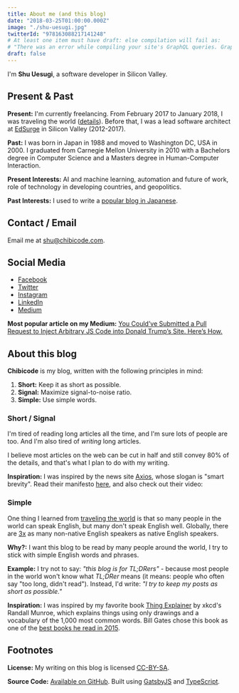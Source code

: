 ```yaml
---
title: About me (and this blog)
date: "2018-03-25T01:00:00.000Z"
image: "./shu-uesugi.jpg"
twitterId: "978163088217141248"
# At least one item must have draft: else compilation will fail as:
# "There was an error while compiling your site's GraphQL queries. GraphQLParser"
draft: false
---
```


I'm **Shu Uesugi**, a software developer in Silicon Valley.

<post-separator></post-separator>

## Present & Past

**Present:** I'm currently freelancing. From February 2017 to January 2018, I was traveling the world ([details](/posts/world-travel-2017-2018)). Before that, I was a lead software architect at [EdSurge](https://www.edsurge.com/) in Silicon Valley (2012-2017).

**Past:** I was born in Japan in 1988 and moved to Washington DC, USA in 2000. I graduated from Carnegie Mellon University in 2010 with a Bachelors degree in Computer Science and a Masters degree in Human-Computer Interaction.

**Present Interests:** AI and machine learning, automation and future of work, role of technology in developing countries, and geopolitics.

**Past Interests:** I used to write a [popular blog in Japanese](https://jp.chibicode.com).<!-- Using target="_blank" to avoid catch-links -->

## Contact / Email

Email me at [shu@chibicode.com](mailto:shu@chibicode.com).

## Social Media

* [Facebook](https://www.facebook.com/shu)
* [Twitter](https://twitter.com/chibicode)
* [Instagram](https://www.instagram.com/chibicode/)
* [LinkedIn](https://www.linkedin.com/in/chibicode)
* [Medium](http://medium.com/@chibicode)

**Most popular article on my Medium:** [You Could’ve Submitted a Pull Request to Inject Arbitrary JS Code into Donald Trump’s Site. Here’s How.](https://medium.com/@chibicode/you-can-submit-a-pull-request-to-inject-arbitrary-js-code-into-donald-trumps-site-here-s-how-782aa6a17a56)

## About this blog

**Chibicode** is my blog, written with the following principles in mind:

1.  **Short:** Keep it as short as possible.
2.  **Signal:** Maximize signal-to-noise ratio.
3.  **Simple:** Use simple words.

### Short / Signal

I'm tired of reading long articles all the time, and I'm sure lots of people are too. And I'm also tired of _writing_ long articles.

I believe most articles on the web can be cut in half and still convey 80% of the details, and that's what I plan to do with my writing.

**Inspiration:** I was inspired by the news site [Axios](https://www.axios.com/), whose slogan is "smart brevity". Read their manifesto [here](https://www.axios.com/about), and also check out their video:

<div><responsive-iframe width="560" height="315" src="https://www.youtube.com/embed/jeZ9RBMiaLs" frameborder="0" allow="autoplay; encrypted-media" allowfullscreen></responsive-iframe></div>

### Simple

One thing I learned from [traveling the world](/posts/world-travel-2017-2018) is that so many people in the world can speak English, but many don't speak English well. Globally, there are [3x](https://www.weforum.org/agenda/2015/10/which-languages-are-most-widely-spoken/) as many non-native English speakers as native English speakers.

**Why?:** I want this blog to be read by many people around the world, I try to stick with simple English words and phrases.

**Example:** I try not to say: _"this blog is for TL;DRers"_ - because most people in the world won't know what _TL;DRer_ means (it means: people who often say "too long, didn't read"). Instead, I'd write: _"I try to keep my posts as short as possible."_

**Inspiration:** I was inspired by my favorite book [Thing Explainer](https://xkcd.com/thing-explainer/) by xkcd's Randall Munroe, which explains things using only drawings and a vocabulary of the 1,000 most common words. Bill Gates chose this book as one of the [best books he read in 2015](https://www.youtube.com/watch?v=FpocCskZL1A).

## Footnotes

**License:** My writing on this blog is licensed [CC-BY-SA](https://creativecommons.org/licenses/by-sa/4.0/).

**Source Code:** [Available on GitHub](http://github.com/chibicode/chibicode). Built using [GatsbyJS](https://www.gatsbyjs.org/) and [TypeScript](http://www.typescriptlang.org/).
